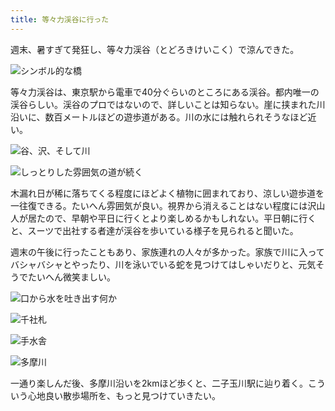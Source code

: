 ```yaml
---
title: 等々力渓谷に行った
---
```

週末、暑すぎて発狂し、等々力渓谷（とどろきけいこく）で涼んできた。

![](https://lh3.googleusercontent.com/xFAaRMMJpPexEfrC3bABr5f8-1R6dPtyKKZkZxzSzw95MgdoP-ARMqB9pYtPWlYCh3GfRlMgmF7dcxptlhj_WWDFUVXoek2Gh2NQb0VW6K2-KteYQ1EG9WHitbPUb_zYzVcO3So_3NmMGQ7AMn3xQAhWqLyVwkftZigL5tuM0Ht3x3zgzhYtGUiDPMBqVw "シンボル的な橋")

等々力渓谷は、東京駅から電車で40分ぐらいのところにある渓谷。都内唯一の渓谷らしい。渓谷のプロではないので、詳しいことは知らない。崖に挟まれた川沿いに、数百メートルほどの遊歩道がある。川の水には触れられそうなほど近い。

![](https://lh6.googleusercontent.com/jnDKLxRn0O-6d6AyFlPTxFUqRZv3343kUr49okSVIaJgMNOXmrmRWo0rRrc9EVADj1R_ggFalAE3d-7OusASJqh2_mUgL39sxwfBNzFmHyNCZPvv5PiX89yqbpGSp1CYuux2wG4Rff1pdkEAXYth6ZTxI8g6v8LSq0Rai3eP_ZkXu0QFuHQ0FQL4cozC4A "谷、沢、そして川")

![](https://lh6.googleusercontent.com/NgHSole81JbXXQwsGALaUFzq8TYii35AxUxXdwKb38wii43cDubh0ktgVqghi_l4gh42XoYpF09p-JNyrPm5ca7fhEIhjuH9K4DLTfnXB7HkdsIE0eJIV32WpQWYeiG0HqxhLzaJrgHY2-kO2ibkWLB3c9J-crCIM0Ebzr_GGqr85afthV_i1o9O5yefMQ "しっとりした雰囲気の道が続く")

木漏れ日が稀に落ちてくる程度にほどよく植物に囲まれており、涼しい遊歩道を一往復できる。たいへん雰囲気が良い。視界から消えることはない程度には沢山人が居たので、早朝や平日に行くとより楽しめるかもしれない。平日朝に行くと、スーツで出社する者達が渓谷を歩いている様子を見られると聞いた。

週末の午後に行ったこともあり、家族連れの人々が多かった。家族で川に入ってバシャバシャとやったり、川を泳いでいる蛇を見つけてはしゃいだりと、元気そうでたいへん微笑ましい。

![](https://lh6.googleusercontent.com/kqokaSlLqsA3xEs0MPFmxcy-BB_KwwUK2JdztWD9XWnq2-8M1N2vt-o7uvbA0443X_c5qUzQs4Wg40e96Mtc4CQPc46Awf0N4sfNlotCxXGcgHncc-SAEvskfQ3HMDlvzjsWAd4xwHTuDyPlHAkZ3j4J1403NBbyrVZ-2oQ2bHdwuO6IqDyC63nSBsS2GQ "口から水を吐き出す何か")

![](https://lh5.googleusercontent.com/QUdXlSVxHhNeXTzawewjs72cL35ltkCrGETZmMbkO5ziH_QraFeFidFZXWNLZBtcFlITpkEbTL8XLAKwZvKF0uITE4wsV0Pu7fq_LtyicXscfDXT6fgjkUiQ55SD4Tau42dvPVSlTCYn1QTDuDbmWX8tsYgfq2-XhAGzGh_kZzLfWEyAmXP4PpDdrUvOJQ "千社札")

![](https://lh5.googleusercontent.com/wACRRqw6LF59Jydi6neWOYGAghS2ODBJE3ITslK1a3I59WI6oMwuQpMZHAbM6vo6Kl-c7ZA1z5DtVcDOmnlN7H7r-8HRLl_bhMlknjzFBPb8aVXqeFrZC7kl9d00XHCRB3IY2rCbCq9n3aqXzPA0n8AmsfbwOLT8FTcisYh_rvKVlt9z6SydNLofxSGF3Q "手水舎")

![](https://lh5.googleusercontent.com/t4ZIMO766V0w5bRxQco53SqrpS5AjwRGhsbOSQpyFesO8PlLghuimPj628f9nJ4oYxVjVoHavJ1BUBsUi7ffyN2cLpGRcCOi3bLC1ytyDJP4YAxXTHpcb5pAqmqsiAUvEZwsOkaePuxGApwFn8tHkJCWDkOIZxufhD5hF99HYN9Apux9ioY7600fDBhY3g "多摩川")

一通り楽しんだ後、多摩川沿いを2kmほど歩くと、二子玉川駅に辿り着く。こういう心地良い散歩場所を、もっと見つけていきたい。
